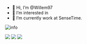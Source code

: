 - 👋 Hi, I’m @Willem97
- 👀 I’m interested in ![]()
- 🌱 I’m currently work at SenseTime.


![info](https://github-readme-stats.vercel.app/api?username=Willem97&show_icons=true&count_private=true&hide=prs&theme=default_repocard)


[![](https://img.shields.io/badge/CodeTool-VS%20Code-blue?style=flat-square&logo=visualstudiocode)](https://code.visualstudio.com/)
[![](https://img.shields.io/badge/macOS-MackBookPro-292e33?style=flat-square&logo=apple&logoColor=ffffff)](https://www.tonymacx86.com/)
[![](https://img.shields.io/badge/Go-007396?style=flat-square&logo=go&logoColor=ffffff)](https://golang.org/)



<!---
Willem97/Willem97 is a ✨ special ✨ repository because its `README.md` (this file) appears on your GitHub profile.
You can click the Preview link to take a look at your changes.
--->
